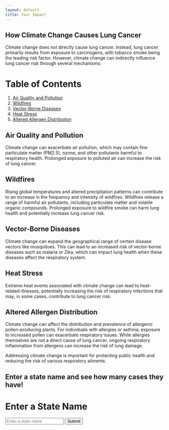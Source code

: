 ```yaml
---
layout: default
title: Your Impact
---
```


## How Climate Change Causes Lung Cancer

Climate change does not directly cause lung cancer. Instead, lung cancer primarily results from exposure to carcinogens, with tobacco smoke being the leading risk factor. However, climate change can indirectly influence lung cancer risk through several mechanisms:

# Table of Contents

1. [Air Quality and Pollution](#air-quality-and-pollution)
2. [Wildfires](#wildfires)
3. [Vector-Borne Diseases](#vector-borne-diseases)
4. [Heat Stress](#heat-stress)
5. [Altered Allergen Distribution](#altered-allergen-distribution)

## Air Quality and Pollution

Climate change can exacerbate air pollution, which may contain fine particulate matter (PM2.5), ozone, and other pollutants harmful to respiratory health. Prolonged exposure to polluted air can increase the risk of lung cancer.

## Wildfires

Rising global temperatures and altered precipitation patterns can contribute to an increase in the frequency and intensity of wildfires. Wildfires release a range of harmful air pollutants, including particulate matter and volatile organic compounds. Prolonged exposure to wildfire smoke can harm lung health and potentially increase lung cancer risk.

## Vector-Borne Diseases

Climate change can expand the geographical range of certain disease vectors like mosquitoes. This can lead to an increased risk of vector-borne diseases such as malaria or Zika, which can impact lung health when these diseases affect the respiratory system.

## Heat Stress

Extreme heat events associated with climate change can lead to heat-related illnesses, potentially increasing the risk of respiratory infections that may, in some cases, contribute to lung cancer risk.

## Altered Allergen Distribution

Climate change can affect the distribution and prevalence of allergenic pollen-producing plants. For individuals with allergies or asthma, exposure to increased pollen can exacerbate respiratory issues. While allergies themselves are not a direct cause of lung cancer, ongoing respiratory inflammation from allergens can increase the risk of lung damage.

Addressing climate change is important for protecting public health and reducing the risk of various respiratory ailments.

## Enter a state name and see how many cases they have! 

<head>
    <title>State Input</title>
</head>
<body>
    <h1>Enter a State Name</h1>
    <form id="stateForm">
        <input type="text" id="stateInput" placeholder="Enter a state name">
        <button type="submit">Submit</button>
    </form>

<div id="result">
        <!-- The result from the backend will be displayed here -->
    </div>
<script>
    // Listen for the form submission
    // Listen for the form submission
document.getElementById('stateForm').addEventListener('submit', function (e) {
    e.preventDefault(); // Prevent the default form submission
    // Get the state name from the input field
    const stateName = document.getElementById('stateInput').value;
    // Send the stateName to the backend using a fetch request
    fetch(`http://localhost:5000/api/data/state/${stateName}`, {
        method: 'GET',
        headers: {
            'Content-Type': 'application/json',
        }
    })
    .then(response => response.json())
    .then(data => {
        // Convert the JSON object to a string and display it
        document.getElementById('result').textContent = `Result from the backend: ${JSON.stringify(data)}`;
    })
    .catch(error => {
        console.error('Error:', error);
    });
});

</script>
</body>